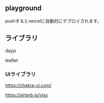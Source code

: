 ## playground

pushするとvercelに自動的にデプロイされます。

## ライブラリ

dayjs

leaflet

### UIライブラリ

https://chakra-ui.com/

https://airbnb.io/visx
